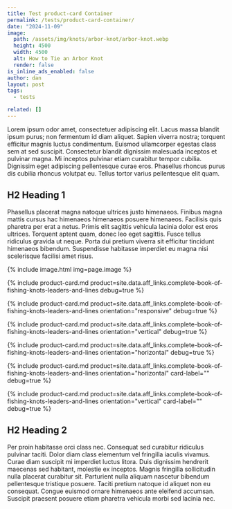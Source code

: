 ```yaml
---
title: Test product-card Container
permalink: /tests/product-card-container/
date: "2024-11-09"
image:
  path: /assets/img/knots/arbor-knot/arbor-knot.webp
  height: 4500
  width: 4500
  alt: How to Tie an Arbor Knot
  render: false
is_inline_ads_enabled: false
author: dan
layout: post
tags:
  - tests

related: []
---
```

Lorem ipsum odor amet, consectetuer adipiscing elit. Lacus massa blandit ipsum purus; non fermentum id diam aliquet. Sapien viverra nostra; torquent efficitur magnis luctus condimentum. Euismod ullamcorper egestas class sem at sed suscipit. Consectetur blandit dignissim malesuada inceptos et pulvinar magna. Mi inceptos pulvinar etiam curabitur tempor cubilia. Dignissim eget adipiscing pellentesque curae eros. Phasellus rhoncus purus dis cubilia rhoncus volutpat eu. Tellus tortor varius pellentesque elit quam.

## H2 Heading 1

Phasellus placerat magna natoque ultrices justo himenaeos. Finibus magna mattis cursus hac himenaeos himenaeos posuere himenaeos. Facilisis quis pharetra per erat a netus. Primis elit sagittis vehicula lacinia dolor est eros ultrices. Torquent aptent quam, donec leo eget sagittis. Fusce tellus ridiculus gravida ut neque. Porta dui pretium viverra sit efficitur tincidunt himenaeos bibendum. Suspendisse habitasse imperdiet eu magna nisi scelerisque facilisi amet risus.

{% include image.html img=page.image %}

{% include product-card.md product=site.data.aff_links.complete-book-of-fishing-knots-leaders-and-lines debug=true %}

{% include product-card.md product=site.data.aff_links.complete-book-of-fishing-knots-leaders-and-lines orientation="responsive" debug=true %}

{% include product-card.md product=site.data.aff_links.complete-book-of-fishing-knots-leaders-and-lines orientation="vertical" debug=true %}

{% include product-card.md product=site.data.aff_links.complete-book-of-fishing-knots-leaders-and-lines orientation="horizontal" debug=true %}

{% include product-card.md product=site.data.aff_links.complete-book-of-fishing-knots-leaders-and-lines orientation="horizontal" card-label="" debug=true %}

{% include product-card.md product=site.data.aff_links.complete-book-of-fishing-knots-leaders-and-lines orientation="vertical" card-label="" debug=true %}

## H2 Heading 2
Per proin habitasse orci class nec. Consequat sed curabitur ridiculus pulvinar taciti. Dolor diam class elementum vel fringilla iaculis vivamus. Curae diam suscipit mi imperdiet luctus litora. Duis dignissim hendrerit maecenas sed habitant, molestie ex inceptos. Magnis fringilla sollicitudin nulla placerat curabitur sit. Parturient nulla aliquam nascetur bibendum pellentesque tristique posuere. Taciti pretium natoque id aliquet non eu consequat. Congue euismod ornare himenaeos ante eleifend accumsan. Suscipit praesent posuere etiam pharetra vehicula morbi sed lacinia nec.